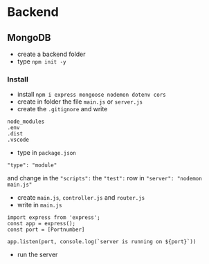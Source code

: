 # Backend

## MongoDB

- create a backend folder
- type `npm init -y`

### Install

- install `npm i express mongoose nodemon dotenv cors`
- create in folder the file `main.js` or `server.js`
- create the `.gitignore` and write
```
node_modules
.env
.dist 
.vscode
```

- type in `package.json`
```
"type": "module"
```
and change in the `"scripts":` the `"test":` row in 
`"server": "nodemon main.js"`

- create `main.js`, `controller.js` and `router.js`
- write in `main.js`
```
import express from 'express';
const app = express();
const port = [Portnumber]

app.listen(port, console.log(`server is running on ${port}`))
```
- run the server